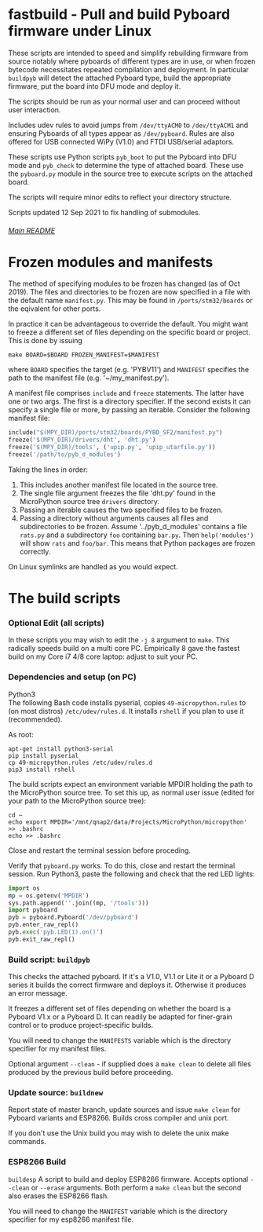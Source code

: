 # fastbuild - Pull and build Pyboard firmware under Linux

These scripts are intended to speed and simplify rebuilding firmware from
source notably where pyboards of different types are in use, or when
frozen bytecode necessitates repeated compilation and deployment. In
particular `buildpyb` will detect the attached Pyboard type, build the
appropriate firmware, put the board into DFU mode and deploy it.

The scripts should be run as your normal user and can proceed without user
interaction.

Includes udev rules to avoid jumps from `/dev/ttyACM0` to `/dev/ttyACM1`
and ensuring Pyboards of all types appear as `/dev/pyboard`. Rules are also
offered for USB connected WiPy (V1.0) and FTDI USB/serial adaptors.

These scripts use Python scripts `pyb_boot` to put the Pyboard into DFU mode
and `pyb_check` to determine the type of attached board. These use the
`pyboard.py` module in the source tree to execute scripts on the attached
board.

The scripts will require minor edits to reflect your directory structure.

Scripts updated 12 Sep 2021 to fix handling of submodules.

###### [Main README](../README.md)

# Frozen modules and manifests

The method of specifying modules to be frozen has changed (as of Oct 2019).
The files and directories to be frozen are now specified in a file with the
default name `manifest.py`. This may be found in `/ports/stm32/boards` or the
eqivalent for other ports.

In practice it can be advantageous to override the default. You might want to
freeze a different set of files depending on the specific board or project.
This is done by issuing
```
make BOARD=$BOARD FROZEN_MANIFEST=$MANIFEST
```
where `BOARD` specifies the target (e.g. 'PYBV11') and `MANIFEST` specifies the
path to the manifest file (e.g. '~/my_manifest.py').

A manifest file comprises `include` and `freeze` statements. The latter have
one or two args. The first is a directory specifier. If the second exists it
can specify a single file or more, by passing an iterable. Consider the
following manifest file:
```python
include("$(MPY_DIR)/ports/stm32/boards/PYBD_SF2/manifest.py")
freeze('$(MPY_DIR)/drivers/dht', 'dht.py')
freeze('$(MPY_DIR)/tools', ('upip.py', 'upip_utarfile.py'))
freeze('/path/to/pyb_d_modules')
```
Taking the lines in order:
 1. This includes another manifest file located in the source tree.
 2. The single file argument freezes the file 'dht.py' found in the MicroPython
 source tree `drivers` directory.
 3. Passing an iterable causes the two specified files to be frozen.
 4. Passing a directory without arguments causes all files and subdirectories
 to be frozen. Assume '../pyb_d_modules' contains a file `rats.py` and a
 subdirectory `foo` containing `bar.py`. Then `help('modules')` will show
 `rats` and `foo/bar`. This means that Python packages are frozen correctly.

On Linux symlinks are handled as you would expect.

# The build scripts

### Optional Edit (all scripts)

In these scripts you may wish to edit the `-j 8` argument to `make`. This
radically speeds build on a multi core PC. Empirically 8 gave the fastest build
on my Core i7 4/8 core laptop: adjust to suit your PC.

### Dependencies and setup (on PC)

Python3  
The following Bash code installs pyserial, copies `49-micropython.rules` to
(on most distros) `/etc/udev/rules.d`. It installs `rshell` if you plan to
use it (recommended).

As root:
```
apt-get install python3-serial
pip install pyserial
cp 49-micropython.rules /etc/udev/rules.d
pip3 install rshell
```

The build scripts expect an environment variable MPDIR holding the path to the
MicroPython source tree. To set this up, as normal user issue (edited for your
path to the MicroPython source tree):

```
cd ~
echo export MPDIR='/mnt/qnap2/data/Projects/MicroPython/micropython' >> .bashrc
echo >> .bashrc
```

Close and restart the terminal session before proceding.

Verify that `pyboard.py` works. To do this, close and restart the terminal
session. Run Python3, paste the following and check that the red LED lights:

```python
import os
mp = os.getenv('MPDIR')
sys.path.append(''.join((mp, '/tools')))
import pyboard
pyb = pyboard.Pyboard('/dev/pyboard')
pyb.enter_raw_repl()
pyb.exec('pyb.LED(1).on()')
pyb.exit_raw_repl()
```

### Build script: `buildpyb`  

This checks the attached pyboard. If it's a V1.0, V1.1 or Lite it or a Pyboard
D series it builds the correct firmware and deploys it. Otherwise it produces
an error message.

It freezes a different set of files depending on whether the board is a Pyboard
V1.x or a Pyboard D. It can readily be adapted for finer-grain control or to
produce project-specific builds.

You will need to change the `MANIFESTS` variable which is the directory
specifier for my manifest files.

Optional argument `--clean` - if supplied does a `make clean` to delete
all files produced by the previous build before proceeding.

### Update source: `buildnew`

Report state of master branch, update sources and issue `make clean` for
Pyboard variants and ESP8266. Builds cross compiler and unix port.

If you don't use the Unix build you may wish to delete the unix make commands.

### ESP8266 Build

`buildesp` A script to build and deploy ESP8266 firmware. Accepts optional
`--clean` or `--erase` arguments. Both perform a `make clean` but the second
also erases the ESP8266 flash.

You will need to change the `MANIFEST` variable which is the directory
specifier for my esp8266 manifest file.

